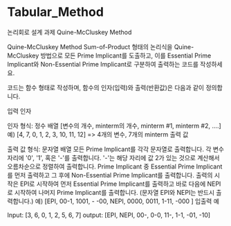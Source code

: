 # Tabular_Method
논리회로 설계 과제 Quine-McCluskey Method

Quine-McCluskey Method
Sum-of-Product 형태의 논리식을 Quine-McCluskey 방법으로 모든 Prime Implicant를 도출하고,
이를 Essential Prime Implicant와 Non-Essential Prime Implicant로 구분하여 출력하는 코드를 작성하세요.

코드는 함수 형태로 작성하며, 함수의 인자(입력)와 출력(반환값)은 다음과 같이 정의합니다.

입력 인자

인자 형식: 정수 배열
[변수의 개수, minterm의 개수, minterm #1, minterm #2, ....]
예) [4, 7, 0, 1, 2, 3, 10, 11, 12] => 4개의 변수, 7개의 minterm
출력 값

출력 값 형식: 문자열 배열
모든 Prime Implicant를 각각 문자열로 출력합니다. 각 변수 자리에 '0', '1', 혹은 '-'를 출력합니다. '-'는 해당 자리에 값 2가 있는 것으로 계산해서 오름차순으로 정렬하여 출력합니다.
Prime Implicant 중 Essential Prime Implicant를 먼저 출력하고 그 후에 Non-Essential Prime Implicant를 출력합니다.
출력의 시작은 EPI로 시작하여 먼저 Essential Prime Implicant를 출력하고 바로 다음에 NEPI로 시작하여 나머지 Prime Implicant를 출력합니다. (문자열 EPI와 NEPI는 반드시 출력합니다.)
예) [EPI, 00-1, 1001, - -00, NEPI, 0000, 0011, 1-11, -000 ]
입출력 예

Input: [3, 6, 0, 1, 2, 5, 6, 7]
output: [EPI, NEPI, 00-, 0-0, 11-, 1-1, -01, -10]
